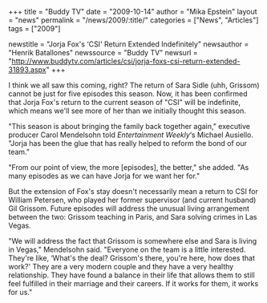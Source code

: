 +++
title = "Buddy TV"
date = "2009-10-14"
author = "Mika Epstein"
layout = "news"
permalink = "/news/2009/:title/"
categories = ["News", "Articles"]
tags = ["2009"]

newstitle = "Jorja Fox's &#8216;CSI' Return Extended Indefinitely"
newsauthor = "Henrik Batallones"
newssource = "Buddy TV"
newsurl = "http://www.buddytv.com/articles/csi/jorja-foxs-csi-return-extended-31893.aspx"
+++

I think we all saw this coming, right? The return of Sara Sidle (uhh, Grissom) cannot be just for five episodes this season. Now, it has been confirmed that Jorja Fox's return to the current season of "CSI" will be indefinite, which means we'll see more of her than we initially thought this season.

"This season is about bringing the family back together again," executive producer Carol Mendelsohn told *Entertainment Weekly*&#8216;s Michael Ausiello. "Jorja has been the glue that has really helped to reform the bond of our team."

"From our point of view, the more [episodes], the better," she added. "As many episodes as we can have Jorja for we want her for."

But the extension of Fox's stay doesn't necessarily mean a return to CSI for William Petersen, who played her former supervisor (and current husband) Gil Grissom. Future episodes will address the unusual living arrangement between the two: Grissom teaching in Paris, and Sara solving crimes in Las Vegas.

"We will address the fact that Grissom is somewhere else and Sara is living in Vegas," Mendelsohn said. "Everyone on the team is a little interested. They're like, &#8216;What's the deal? Grissom's there, you're here, how does that work?' They are a very modern couple and they have a very healthy relationship. They have found a balance in their life that allows them to still feel fulfilled in their marriage and their careers. If it works for them, it works for us."  
